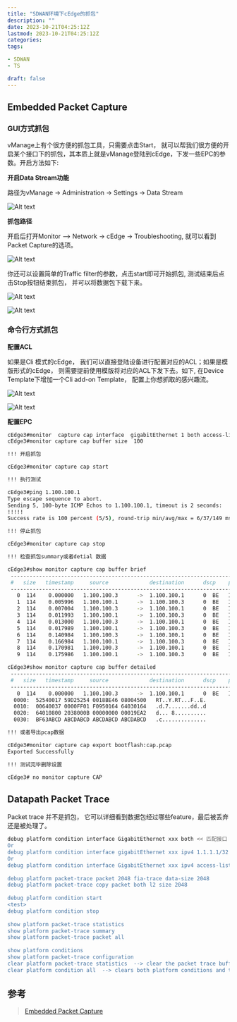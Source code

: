 ```yaml
---
title: "SDWAN环境下cEdge的抓包"
description: ""
date: 2023-10-21T04:25:12Z
lastmod: 2023-10-21T04:25:12Z
categories:
tags:

- SDWAN
- TS

draft: false
---
```



## Embedded Packet Capture

### GUI方式抓包

vManage上有个很方便的抓包工具，只需要点击Start， 就可以帮我们很方便的开启某个接口下的抓包，其本质上就是vManage登陆到cEdge，下发一些EPC的参数。开启方法如下:

**开启Data Stream功能**

路径为vManage -> Administration -> Settings -> Data Stream

![Alt text](image.png)

**抓包路径**

开启后打开Monitor —> Network -> cEdge -> Troubleshooting, 就可以看到Packet Capture的选项。

![Alt text](image-1.png)

你还可以设置简单的Traffic filter的参数，点击start即可开始抓包, 测试结束后点击Stop按钮结束抓包， 并可以将数据包下载下来。

![Alt text](image-2.png)

![Alt text](image-3.png)

### 命令行方式抓包

**配置ACL**

如果是Cli 模式的cEdge， 我们可以直接登陆设备进行配置对应的ACL；如果是模版形式的cEdge， 则需要提前使用模版将对应的ACL下发下去。如下, 在Device Template下增加一个Cli add-on Template， 配置上你想抓取的感兴趣流。

![Alt text](image-4.png)

![Alt text](image-5.png)

**配置EPC**

```bash
cEdge3#monitor  capture cap interface  gigabitEthernet 1 both access-list pkt
cEdge3#monitor capture cap buffer size  100

!!! 开启抓包

cEdge3#monitor capture cap start 

!!! 执行测试

cEdge3#ping 1.100.100.1                      
Type escape sequence to abort.
Sending 5, 100-byte ICMP Echos to 1.100.100.1, timeout is 2 seconds:
!!!!!
Success rate is 100 percent (5/5), round-trip min/avg/max = 6/37/149 ms

!!! 停止抓包

cEdge3#monitor capture cap stop

!!! 检查抓包summary或者detial 数据

cEdge3#show monitor capture cap buffer brief 
 ----------------------------------------------------------------------------
 #   size   timestamp     source             destination      dscp    protocol
 ----------------------------------------------------------------------------
   0  114    0.000000   1.100.100.3      ->  1.100.100.1      0  BE   ICMP
   1  114    0.005996   1.100.100.1      ->  1.100.100.3      0  BE   ICMP
   2  114    0.007004   1.100.100.3      ->  1.100.100.1      0  BE   ICMP
   3  114    0.011993   1.100.100.1      ->  1.100.100.3      0  BE   ICMP
   4  114    0.013000   1.100.100.3      ->  1.100.100.1      0  BE   ICMP
   5  114    0.017989   1.100.100.1      ->  1.100.100.3      0  BE   ICMP
   6  114    0.140984   1.100.100.3      ->  1.100.100.1      0  BE   ICMP
   7  114    0.166984   1.100.100.1      ->  1.100.100.3      0  BE   ICMP
   8  114    0.170981   1.100.100.3      ->  1.100.100.1      0  BE   ICMP
   9  114    0.175986   1.100.100.1      ->  1.100.100.3      0  BE   ICMP

cEdge3#show monitor capture cap buffer detailed 
 ----------------------------------------------------------------------------
 #   size   timestamp     source             destination      dscp    protocol
 ----------------------------------------------------------------------------
   0  114    0.000000   1.100.100.3      ->  1.100.100.1      0  BE   ICMP
  0000:  52540017 59D25254 0018BE46 08004500   RT..Y.RT...F..E.
  0010:  00640037 0000FF01 F0950164 64030164   .d.7.......dd..d
  0020:  64010800 2038000B 00000000 00019EA2   d... 8..........
  0030:  BF63ABCD ABCDABCD ABCDABCD ABCDABCD   .c..............

!!! 或者导出pcap数据

cEdge3#monitor capture cap export bootflash:cap.pcap
Exported Successfully

!!! 测试完毕删除设置

cEdge3# no monitor capture CAP

```

## Datapath Packet Trace

Packet trace 并不是抓包， 它可以详细看到数据包经过哪些feature，最后被丢弃还是被处理了。

```bash
debug platform condition interface GigabitEthernet xxx both << 匹配接口 
Or
debug platform condition interface gigabitEthernet xxx ipv4 1.1.1.1/32 both  << 匹配接口和条目 
Or
debug platform condition interface GigabitEthernet xxx ipv4 access-list pkt both  << 匹配ACL+接口
  
debug platform packet-trace packet 2048 fia-trace data-size 2048 
debug platform packet-trace copy packet both l2 size 2048 
  
debug platform condition start 
<test> 
debug platform condition stop 
  
show platform packet-trace statistics 
show platform packet-trace summary 
show platform packet-trace packet all 
  
show platform conditions 
show platform packet-trace configuration 
clear platform packet-trace statistics  --> clear the packet trace buffer 
clear platform condition all  --> clears both platform conditions and the packet trace configuration
```

## 参考

> [Embedded Packet Capture](https://www.cisco.com/c/en/us/td/docs/ios-xml/ios/epc/configuration/xe-3s/epc-xe-3s-book.html)
